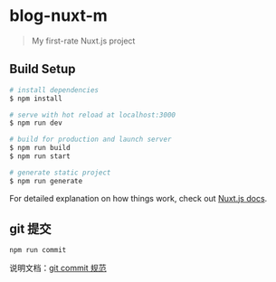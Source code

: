 # blog-nuxt-m

> My first-rate Nuxt.js project

## Build Setup

``` bash
# install dependencies
$ npm install

# serve with hot reload at localhost:3000
$ npm run dev

# build for production and launch server
$ npm run build
$ npm run start

# generate static project
$ npm run generate
```

For detailed explanation on how things work, check out [Nuxt.js docs](https://nuxtjs.org).

## git 提交

`npm run commit` 

说明文档：[git commit 规范](https://mp.weixin.qq.com/s/8oWsj_ipp73crD_vg58LeQ)
